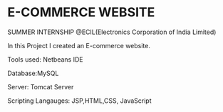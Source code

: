  # E-COMMERCE WEBSITE

SUMMER INTERNSHIP @ECIL(Electronics Corporation of India Limited)

In this Project I created an E-commerce website.

Tools used: Netbeans IDE

Database:MySQL

Server: Tomcat Server

Scripting Langauges: JSP,HTML,CSS, JavaScript


